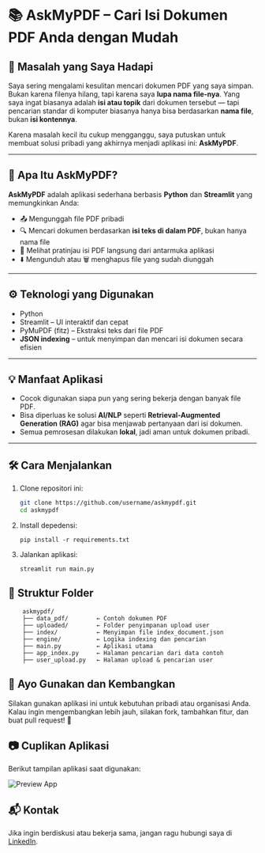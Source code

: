 # 📚 AskMyPDF – Cari Isi Dokumen PDF Anda dengan Mudah

## 🎯 Masalah yang Saya Hadapi

Saya sering mengalami kesulitan mencari dokumen PDF yang saya simpan. Bukan karena filenya hilang, tapi karena saya **lupa nama file-nya**. Yang saya ingat biasanya adalah **isi atau topik** dari dokumen tersebut — tapi pencarian standar di komputer biasanya hanya bisa berdasarkan **nama file**, bukan **isi kontennya**.

Karena masalah kecil itu cukup mengganggu, saya putuskan untuk membuat solusi pribadi yang akhirnya menjadi aplikasi ini: **AskMyPDF**.

---

## 🚀 Apa Itu AskMyPDF?

**AskMyPDF** adalah aplikasi sederhana berbasis **Python** dan **Streamlit** yang memungkinkan Anda:

- 📤 Mengunggah file PDF pribadi
- 🔍 Mencari dokumen berdasarkan **isi teks di dalam PDF**, bukan hanya nama file
- 📖 Melihat pratinjau isi PDF langsung dari antarmuka aplikasi
- ⬇️ Mengunduh atau 🗑️ menghapus file yang sudah diunggah

---

## ⚙️ Teknologi yang Digunakan

- Python
- Streamlit – UI interaktif dan cepat
- PyMuPDF (fitz) – Ekstraksi teks dari file PDF
- **JSON indexing** – untuk menyimpan dan mencari isi dokumen secara efisien

---

## 💡 Manfaat Aplikasi

- Cocok digunakan siapa pun yang sering bekerja dengan banyak file PDF.
- Bisa diperluas ke solusi **AI/NLP** seperti **Retrieval-Augmented Generation (RAG)** agar bisa menjawab pertanyaan dari isi dokumen.
- Semua pemrosesan dilakukan **lokal**, jadi aman untuk dokumen pribadi.

---

## 🛠️ Cara Menjalankan

1. Clone repositori ini:

   ```bash
   git clone https://github.com/username/askmypdf.git
   cd askmypdf
   ```

2. Install depedensi:

   ```pip install -r requirements.txt```

3. Jalankan aplikasi:

   ```streamlit run main.py```

## 📂 Struktur Folder

```
    askmypdf/
    ├── data_pdf/        ← Contoh dokumen PDF
    ├── uploaded/        ← Folder penyimpanan upload user
    ├── index/           ← Menyimpan file index_document.json
    ├── engine/          ← Logika indexing dan pencarian
    ├── main.py          ← Aplikasi utama
    ├── app_index.py     ← Halaman pencarian dari data contoh
    ├── user_upload.py   ← Halaman upload & pencarian user
```

## 🤝 Ayo Gunakan dan Kembangkan

Silakan gunakan aplikasi ini untuk kebutuhan pribadi atau organisasi Anda.
Kalau ingin mengembangkan lebih jauh, silakan fork, tambahkan fitur, dan buat pull request! 🙌

## 📷 Cuplikan Aplikasi

Berikut tampilan aplikasi saat digunakan:

![Preview App](gambar/preview.jpg)

## 📬 Kontak

Jika ingin berdiskusi atau bekerja sama, jangan ragu hubungi saya di [LinkedIn](https://www.linkedin.com/in/arya-hisma-maulana).









